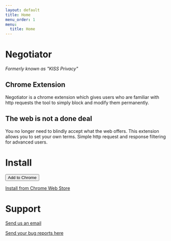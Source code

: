 ```yaml
---
layout: default
title: Home
menu_order: 1
menu:
  title: Home
---
```


# Negotiator

*Formerly known as "KISS Privacy"*

## Chrome Extension

Negotiator is a chrome extension which gives users who are familiar with http requests the tool to simply block and modify them permanently.

## The web is not a done deal

You no longer need to blindly accept what the web offers. This extension allows you to set your own terms. Simple http request and response filtering for advanced users.

# Install

<button onclick="chrome.webstore.install()" id="install-button">Add to Chrome</button>
<script>
if (chrome.app.isInstalled) {
  document.getElementById('install-button').style.display = 'none';
}
</script>

[Install from Chrome Web Store](https://chrome.google.com/webstore/detail/negotiator/lfopjlendebbnfddpgpoaahmpbgmffii)

# Support

[Send us an email](mailto:support@silentorbit.com)

[Send your bug reports here](https://github.com/hultqvist/negotiator/issues)


